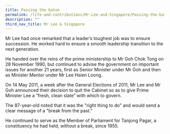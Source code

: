 ```yaml
---
title: Passing the baton
permalink: /life-and-contributions/Mr-Lee-and-Singapore/Passing-the-baton
description: ""
third_nav_title: Mr Lee & Singapore
---
```

Mr Lee had once remarked that a leader’s toughest job was to ensure succession. He worked hard to ensure a smooth leadership transition to the next generation.


He handed over the reins of the prime ministership to Mr Goh Chok Tong on 28 November 1990, but continued to advise the government on important issues for another 21 years, first as Senior Minister under Mr Goh and then as Minister Mentor under Mr Lee Hsien Loong.


On 14 May 2011, a week after the General Elections of 2011, Mr Lee and Mr Goh announced their decision to quit the Cabinet so as to give Prime Minister Lee a “fresh, clean slate” with which to govern.


The 87-year-old noted that it was the "right thing to do" and would send a clear message of a "break from the past."


He continued to serve as the Member of Parliament for Tanjong Pagar, a constituency he had held, without a break, since 1955.